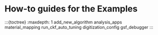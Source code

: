 # How-to guides for the Examples

:::{toctree}
:maxdepth: 1
add_new_algorithm
analysis_apps
material_mapping
run_ckf_auto_tuning
digitization_config
gsf_debugger
:::
